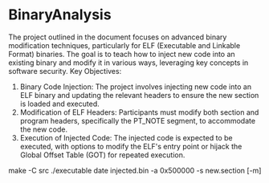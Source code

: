 # BinaryAnalysis

The project outlined in the document focuses on advanced binary modification techniques, particularly for ELF (Executable and Linkable Format) binaries. The goal is to teach how to inject new code into an existing binary and modify it in various ways, leveraging key concepts in software security.
Key Objectives:

1. Binary Code Injection: The project involves injecting new code into an ELF binary and updating the relevant headers to ensure the new section is loaded and executed.
2. Modification of ELF Headers: Participants must modify both section and program headers, specifically the PT_NOTE segment, to accommodate the new code.
3. Execution of Injected Code: The injected code is expected to be executed, with options to modify the ELF's entry point or hijack the Global Offset Table (GOT) for repeated execution.

make -C src
./executable date injected.bin -a 0x500000 -s new.section [-m]
